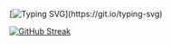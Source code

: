 [![Typing SVG](https://readme-typing-svg.demolab.com?font=Oswald&duration=2500&pause=100&color=F71A42&background=DFFF3000&center=true&vCenter=true&multiline=true&random=false&width=435&separator=%3C&lines=Novice+learner+on+almost+everything+%5E_%5E%3CTrying+to+learn+new+things+;)](https://git.io/typing-svg)



[![GitHub Streak](https://streak-stats.demolab.com/?user=Hanszyy)](https://git.io/streak-stats)
